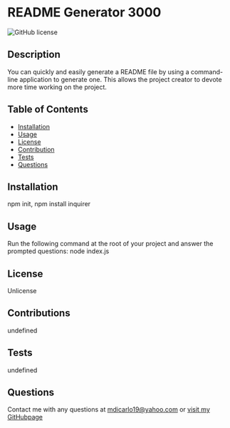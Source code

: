 
  # README Generator 3000
  ![GitHub license](https://img.shields.io/badge/license-Unlicense-blue.svg)

  ## Description
  You can quickly and easily generate a README file by using a command-line application to generate one. This allows the project creator to devote more time working on the project.

  ## Table of Contents
  * [Installation](#installation)
  * [Usage](#usage)
  * [License](#license)
  * [Contribution](#contribution)
  * [Tests](#test)
  * [Questions](#questions)

  ## Installation
  npm init, npm install inquirer

  ## Usage
  Run the following command at the root of your project and answer the prompted questions: node index.js

  ## License
  Unlicense

  ## Contributions
  undefined

  ## Tests
  undefined

  ## Questions
  Contact me with any questions at mdicarlo19@yahoo.com or [visit my GitHubpage](marikadicarlo)
